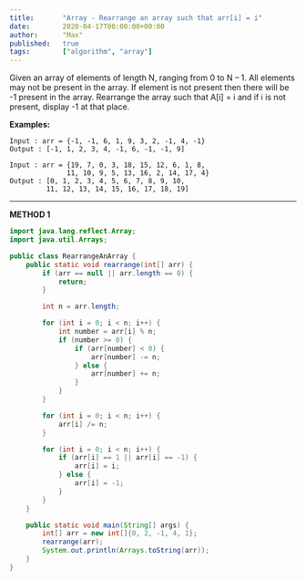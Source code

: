 ```yaml
---
title:       "Array - Rearrange an array such that arr[i] = i"
date:        2020-04-17T00:00:00+00:00
author:      "Max"
published:   true
tags:        ["algorithm", "array"]
---
```


Given an array of elements of length N, ranging from 0 to N – 1. All elements may not be present in the array. If element is not present then there will be -1 present in the array. Rearrange the array such that A[i] = i and if i is not present, display -1 at that place.

**Examples:**

```
Input : arr = {-1, -1, 6, 1, 9, 3, 2, -1, 4, -1}
Output : [-1, 1, 2, 3, 4, -1, 6, -1, -1, 9]

Input : arr = {19, 7, 0, 3, 18, 15, 12, 6, 1, 8,
              11, 10, 9, 5, 13, 16, 2, 14, 17, 4}
Output : [0, 1, 2, 3, 4, 5, 6, 7, 8, 9, 10, 
         11, 12, 13, 14, 15, 16, 17, 18, 19]
```

---

**METHOD 1**

```java
import java.lang.reflect.Array;
import java.util.Arrays;

public class RearrangeAnArray {
    public static void rearrange(int[] arr) {
        if (arr == null || arr.length == 0) {
            return;
        }

        int n = arr.length;

        for (int i = 0; i < n; i++) {
            int number = arr[i] % n;
            if (number >= 0) {
                if (arr[number] < 0) {
                    arr[number] -= n;
                } else {
                    arr[number] += n;
                }
            }
        }

        for (int i = 0; i < n; i++) {
            arr[i] /= n;
        }

        for (int i = 0; i < n; i++) {
            if (arr[i] == 1 || arr[i] == -1) {
                arr[i] = i;
            } else {
                arr[i] = -1;
            }
        }
    }

    public static void main(String[] args) {
        int[] arr = new int[]{0, 2, -1, 4, 1};
        rearrange(arr);
        System.out.println(Arrays.toString(arr));
    }
}
```
